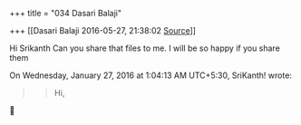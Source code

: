 +++
title = "034 Dasari Balaji"

+++
[[Dasari Balaji	2016-05-27, 21:38:02 [Source](https://groups.google.com/g/samskrita/c/lEK5fPdaArI)]]



Hi Srikanth Can you share that files to me. I will be so happy if you share them

  
  
On Wednesday, January 27, 2016 at 1:04:13 AM UTC+5:30, SriKanth! wrote:

> 
> > Hi,
> > 
> >   
> > 
> > 



